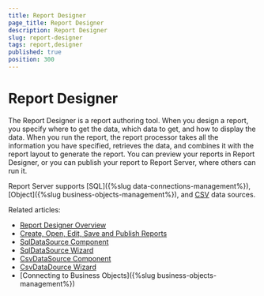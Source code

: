 ```yaml
---
title: Report Designer
page_title: Report Designer
description: Report Designer
slug: report-designer
tags: report,designer
published: true
position: 300
---
```


# Report Designer

The Report Designer is a report authoring tool. When you design a report, you specify where to get the data, which data to get, and how to display the data. When you run the report, the report processor takes all the information you have specified, retrieves the data, and combines it with the report layout to generate the report. You can preview your reports in Report Designer, or you can publish your report to Report Server, where others can run it.

Report Server supports [SQL]({%slug data-connections-management%}), [Object]({%slug business-objects-management%}), and [CSV](https://docs.telerik.com/reporting/csvdatasource-component) data sources.

Related articles:  

- [Report Designer Overview](https://docs.telerik.com/reporting/standalone-report-designer.html "Standalone Report Designer Overview")  
- [Create, Open, Edit, Save and Publish Reports](https://docs.telerik.com/reporting/standalone-report-designer-working-with-server-reports.html "Working with server reports")  
- [SqlDataSource Component](https://docs.telerik.com/reporting/sqldatasource "SqlDataSource Component")
- [SqlDataSource Wizard](https://docs.telerik.com/reporting/sqldatasource-wizard.html "SqlDataSource Wizard Overview")
- [CsvDataSource Component](https://docs.telerik.com/reporting/csvdatasource-component "CsvDataSource Component")
- [CsvDataDource Wizard](https://docs.telerik.com/reporting/csvdatasource-wizard "CsvDataDource Wizard Overview")
- [Connecting to Business Objects]({%slug business-objects-management%})
